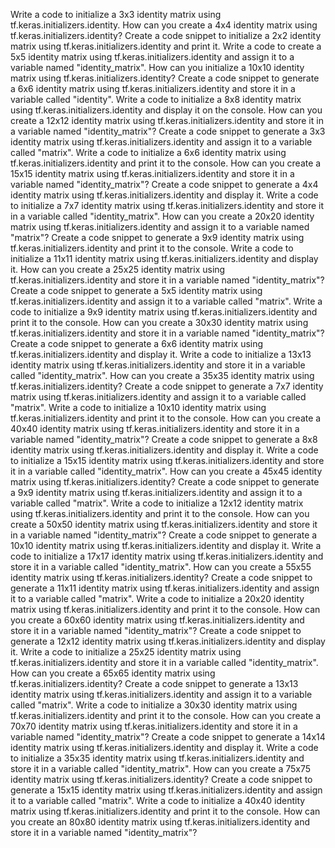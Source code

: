 Write a code to initialize a 3x3 identity matrix using tf.keras.initializers.identity.
How can you create a 4x4 identity matrix using tf.keras.initializers.identity?
Create a code snippet to initialize a 2x2 identity matrix using tf.keras.initializers.identity and print it.
Write a code to create a 5x5 identity matrix using tf.keras.initializers.identity and assign it to a variable named "identity_matrix".
How can you initialize a 10x10 identity matrix using tf.keras.initializers.identity?
Create a code snippet to generate a 6x6 identity matrix using tf.keras.initializers.identity and store it in a variable called "identity".
Write a code to initialize a 8x8 identity matrix using tf.keras.initializers.identity and display it on the console.
How can you create a 12x12 identity matrix using tf.keras.initializers.identity and store it in a variable named "identity_matrix"?
Create a code snippet to generate a 3x3 identity matrix using tf.keras.initializers.identity and assign it to a variable called "matrix".
Write a code to initialize a 6x6 identity matrix using tf.keras.initializers.identity and print it to the console.
How can you create a 15x15 identity matrix using tf.keras.initializers.identity and store it in a variable named "identity_matrix"?
Create a code snippet to generate a 4x4 identity matrix using tf.keras.initializers.identity and display it.
Write a code to initialize a 7x7 identity matrix using tf.keras.initializers.identity and store it in a variable called "identity_matrix".
How can you create a 20x20 identity matrix using tf.keras.initializers.identity and assign it to a variable named "matrix"?
Create a code snippet to generate a 9x9 identity matrix using tf.keras.initializers.identity and print it to the console.
Write a code to initialize a 11x11 identity matrix using tf.keras.initializers.identity and display it.
How can you create a 25x25 identity matrix using tf.keras.initializers.identity and store it in a variable named "identity_matrix"?
Create a code snippet to generate a 5x5 identity matrix using tf.keras.initializers.identity and assign it to a variable called "matrix".
Write a code to initialize a 9x9 identity matrix using tf.keras.initializers.identity and print it to the console.
How can you create a 30x30 identity matrix using tf.keras.initializers.identity and store it in a variable named "identity_matrix"?
Create a code snippet to generate a 6x6 identity matrix using tf.keras.initializers.identity and display it.
Write a code to initialize a 13x13 identity matrix using tf.keras.initializers.identity and store it in a variable called "identity_matrix".
How can you create a 35x35 identity matrix using tf.keras.initializers.identity?
Create a code snippet to generate a 7x7 identity matrix using tf.keras.initializers.identity and assign it to a variable called "matrix".
Write a code to initialize a 10x10 identity matrix using tf.keras.initializers.identity and print it to the console.
How can you create a 40x40 identity matrix using tf.keras.initializers.identity and store it in a variable named "identity_matrix"?
Create a code snippet to generate a 8x8 identity matrix using tf.keras.initializers.identity and display it.
Write a code to initialize a 15x15 identity matrix using tf.keras.initializers.identity and store it in a variable called "identity_matrix".
How can you create a 45x45 identity matrix using tf.keras.initializers.identity?
Create a code snippet to generate a 9x9 identity matrix using tf.keras.initializers.identity and assign it to a variable called "matrix".
Write a code to initialize a 12x12 identity matrix using tf.keras.initializers.identity and print it to the console.
How can you create a 50x50 identity matrix using tf.keras.initializers.identity and store it in a variable named "identity_matrix"?
Create a code snippet to generate a 10x10 identity matrix using tf.keras.initializers.identity and display it.
Write a code to initialize a 17x17 identity matrix using tf.keras.initializers.identity and store it in a variable called "identity_matrix".
How can you create a 55x55 identity matrix using tf.keras.initializers.identity?
Create a code snippet to generate a 11x11 identity matrix using tf.keras.initializers.identity and assign it to a variable called "matrix".
Write a code to initialize a 20x20 identity matrix using tf.keras.initializers.identity and print it to the console.
How can you create a 60x60 identity matrix using tf.keras.initializers.identity and store it in a variable named "identity_matrix"?
Create a code snippet to generate a 12x12 identity matrix using tf.keras.initializers.identity and display it.
Write a code to initialize a 25x25 identity matrix using tf.keras.initializers.identity and store it in a variable called "identity_matrix".
How can you create a 65x65 identity matrix using tf.keras.initializers.identity?
Create a code snippet to generate a 13x13 identity matrix using tf.keras.initializers.identity and assign it to a variable called "matrix".
Write a code to initialize a 30x30 identity matrix using tf.keras.initializers.identity and print it to the console.
How can you create a 70x70 identity matrix using tf.keras.initializers.identity and store it in a variable named "identity_matrix"?
Create a code snippet to generate a 14x14 identity matrix using tf.keras.initializers.identity and display it.
Write a code to initialize a 35x35 identity matrix using tf.keras.initializers.identity and store it in a variable called "identity_matrix".
How can you create a 75x75 identity matrix using tf.keras.initializers.identity?
Create a code snippet to generate a 15x15 identity matrix using tf.keras.initializers.identity and assign it to a variable called "matrix".
Write a code to initialize a 40x40 identity matrix using tf.keras.initializers.identity and print it to the console.
How can you create an 80x80 identity matrix using tf.keras.initializers.identity and store it in a variable named "identity_matrix"?